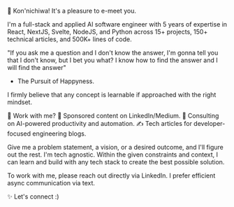 👋 Kon'nichiwa! It's a pleasure to e-meet you.

I'm a full-stack and applied AI software engineer with 5 years of expertise in React, NextJS, Svelte, NodeJS, and Python across 15+ projects, 150+ technical articles, and 500K+ lines of code.

"If you ask me a question and I don't know the answer, I'm gonna tell you that I don't know, but I bet you what? I know how to find the answer and I will find the answer"
- The Pursuit of Happyness.

I firmly believe that any concept is learnable if approached with the right mindset.

🚀 Work with me?
🔗 Sponsored content on LinkedIn/Medium.
🤖 Consulting on AI-powered productivity and automation.
✍️ Tech articles for developer-focused engineering blogs.

Give me a problem statement, a vision, or a desired outcome, and I'll figure out the rest. I'm tech agnostic. Within the given constraints and context, I can learn and build with any tech stack to create the best possible solution.

To work with me, please reach out directly via LinkedIn. I prefer efficient async communication via text.

✨ Let's connect :)
